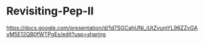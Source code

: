 # Revisiting-Pep-II

https://docs.google.com/presentation/d/1d7SGCahUNj_iUtZvumYL96ZZvGAvM5E12QB0fWTPgEs/edit?usp=sharing
